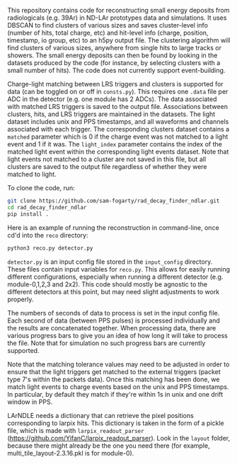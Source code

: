 This repository contains code for reconstructing small energy deposits from radiologicals (e.g. 39Ar) in ND-LAr prototypes data and simulations. It uses DBSCAN to find clusters of various sizes and saves cluster-level info (number of hits, total charge, etc) and hit-level info (charge, position, timestamp, io group, etc) to an h5py output file. The clustering algorithm will find clusters of various sizes, anywhere from single hits to large tracks or showers. The small energy deposits can then be found by looking in the datasets produced by the code (for instance, by selecting clusters with a small number of hits). The code does not currently support event-building. 

Charge-light matching between LRS triggers and clusters is supported for data (can be toggled on or off in `consts.py`). This requires one `.data` file per ADC in the detector (e.g. one module has 2 ADCs). The data associated with matched LRS triggers is saved to the output file. Associations between clusters, hits, and LRS triggers are maintained in the datasets. The light dataset includes unix and PPS timestamps, and all waveforms and channels associated with each trigger. The corresponding clusters dataset contains a `matched` parameter which is 0 if the charge event was not matched to a light event and 1 if it was. The `light_index` parameter contains the index of the matched light event within the corresponding light events dataset. Note that light events not matched to a cluster are not saved in this file, but all clusters are saved to the output file regardless of whether they were matched to light.

To clone the code, run:
```bash
git clone https://github.com/sam-fogarty/rad_decay_finder_ndlar.git
cd rad_decay_finder_ndlar
pip install .
```

Here is an example of running the reconstruction in command-line, once cd'd into the `reco` directory:

```python
python3 reco.py detector.py
```

`detector.py` is an input config file stored in the `input_config` directory. These files contain input variables for `reco.py`. This allows for easily running different configurations, especially when running a different detector (e.g. module-0,1,2,3 and 2x2). This code should mostly be agnostic to the different detectors at this point, but may need slight adjustments to work properly.

The numbers of seconds of data to process is set in the input config file. Each second of data (between PPS pulses) is processed individually and the results are concatenated together. When processing data, there are various progress bars to give you an idea of how long it will take to process the file. Note that for simulation no such progress bars are currently supported.

Note that the matching tolerance values may need to be adjusted in order to ensure that the light triggers get matched to the external triggers (packet type 7's within the packets data). Once this matching has been done, we match light events to charge events based on the unix and PPS timestamps. In particular, by default they match if they're within 1s in unix and one drift window in PPS.

LArNDLE needs a dictionary that can retrieve the pixel positions corresponding to larpix hits. This dictionary is taken in the form of a pickle file, which is made with `larpix_readout_parser` (https://github.com/YifanC/larpix_readout_parser). Look in the `layout` folder, because there might already be the one you need there (for example, multi_tile_layout-2.3.16.pkl is for module-0).
